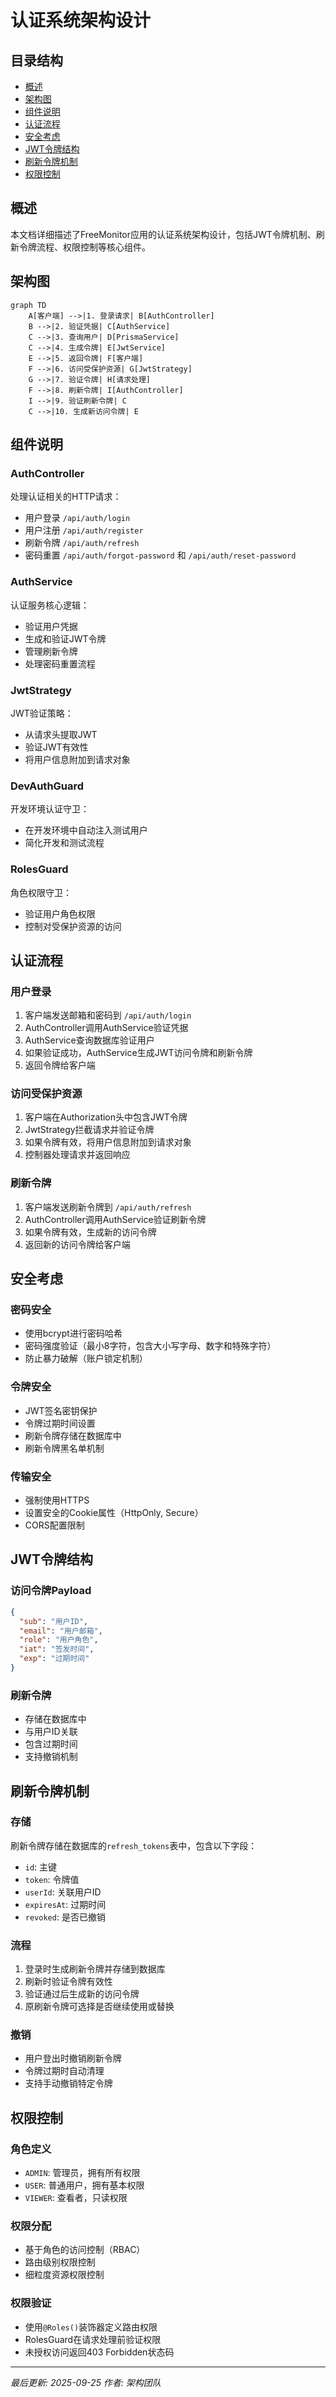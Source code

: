 # 认证系统架构设计

## 目录结构
- [概述](#概述)
- [架构图](#架构图)
- [组件说明](#组件说明)
- [认证流程](#认证流程)
- [安全考虑](#安全考虑)
- [JWT令牌结构](#jwt令牌结构)
- [刷新令牌机制](#刷新令牌机制)
- [权限控制](#权限控制)

## 概述

本文档详细描述了FreeMonitor应用的认证系统架构设计，包括JWT令牌机制、刷新令牌流程、权限控制等核心组件。

## 架构图

```mermaid
graph TD
    A[客户端] -->|1. 登录请求| B[AuthController]
    B -->|2. 验证凭据| C[AuthService]
    C -->|3. 查询用户| D[PrismaService]
    C -->|4. 生成令牌| E[JwtService]
    E -->|5. 返回令牌| F[客户端]
    F -->|6. 访问受保护资源| G[JwtStrategy]
    G -->|7. 验证令牌| H[请求处理]
    F -->|8. 刷新令牌| I[AuthController]
    I -->|9. 验证刷新令牌| C
    C -->|10. 生成新访问令牌| E
```

## 组件说明

### AuthController
处理认证相关的HTTP请求：
- 用户登录 `/api/auth/login`
- 用户注册 `/api/auth/register`
- 刷新令牌 `/api/auth/refresh`
- 密码重置 `/api/auth/forgot-password` 和 `/api/auth/reset-password`

### AuthService
认证服务核心逻辑：
- 验证用户凭据
- 生成和验证JWT令牌
- 管理刷新令牌
- 处理密码重置流程

### JwtStrategy
JWT验证策略：
- 从请求头提取JWT
- 验证JWT有效性
- 将用户信息附加到请求对象

### DevAuthGuard
开发环境认证守卫：
- 在开发环境中自动注入测试用户
- 简化开发和测试流程

### RolesGuard
角色权限守卫：
- 验证用户角色权限
- 控制对受保护资源的访问

## 认证流程

### 用户登录
1. 客户端发送邮箱和密码到 `/api/auth/login`
2. AuthController调用AuthService验证凭据
3. AuthService查询数据库验证用户
4. 如果验证成功，AuthService生成JWT访问令牌和刷新令牌
5. 返回令牌给客户端

### 访问受保护资源
1. 客户端在Authorization头中包含JWT令牌
2. JwtStrategy拦截请求并验证令牌
3. 如果令牌有效，将用户信息附加到请求对象
4. 控制器处理请求并返回响应

### 刷新令牌
1. 客户端发送刷新令牌到 `/api/auth/refresh`
2. AuthController调用AuthService验证刷新令牌
3. 如果令牌有效，生成新的访问令牌
4. 返回新的访问令牌给客户端

## 安全考虑

### 密码安全
- 使用bcrypt进行密码哈希
- 密码强度验证（最小8字符，包含大小写字母、数字和特殊字符）
- 防止暴力破解（账户锁定机制）

### 令牌安全
- JWT签名密钥保护
- 令牌过期时间设置
- 刷新令牌存储在数据库中
- 刷新令牌黑名单机制

### 传输安全
- 强制使用HTTPS
- 设置安全的Cookie属性（HttpOnly, Secure）
- CORS配置限制

## JWT令牌结构

### 访问令牌Payload
```json
{
  "sub": "用户ID",
  "email": "用户邮箱",
  "role": "用户角色",
  "iat": "签发时间",
  "exp": "过期时间"
}
```

### 刷新令牌
- 存储在数据库中
- 与用户ID关联
- 包含过期时间
- 支持撤销机制

## 刷新令牌机制

### 存储
刷新令牌存储在数据库的`refresh_tokens`表中，包含以下字段：
- `id`: 主键
- `token`: 令牌值
- `userId`: 关联用户ID
- `expiresAt`: 过期时间
- `revoked`: 是否已撤销

### 流程
1. 登录时生成刷新令牌并存储到数据库
2. 刷新时验证令牌有效性
3. 验证通过后生成新的访问令牌
4. 原刷新令牌可选择是否继续使用或替换

### 撤销
- 用户登出时撤销刷新令牌
- 令牌过期时自动清理
- 支持手动撤销特定令牌

## 权限控制

### 角色定义
- `ADMIN`: 管理员，拥有所有权限
- `USER`: 普通用户，拥有基本权限
- `VIEWER`: 查看者，只读权限

### 权限分配
- 基于角色的访问控制（RBAC）
- 路由级别权限控制
- 细粒度资源权限控制

### 权限验证
- 使用`@Roles()`装饰器定义路由权限
- RolesGuard在请求处理前验证权限
- 未授权访问返回403 Forbidden状态码

---
*最后更新: 2025-09-25*
*作者: 架构团队*